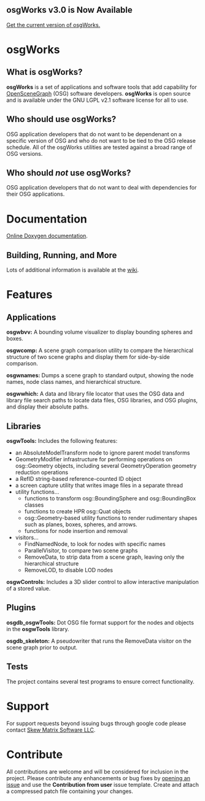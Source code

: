 ## osgWorks v3.0 is Now Available ##

[Get the current version of osgWorks.](DownloadPage.md)

# osgWorks #

## What is osgWorks? ##
**osgWorks** is a set of applications and software tools that add capability for [OpenSceneGraph](http://www.openscenegraph.org) (OSG) software developers. **osgWorks** is open source and is available under the GNU LGPL v2.1 software license for all to use.

## Who should use osgWorks? ##
OSG application developers that do not want to be dependenant on a specific version of OSG and who do not want to be tied to the OSG release schedule. All of the osgWorks utilities are tested against a broad range of OSG versions.

## Who should _not_ use osgWorks? ##
OSG application developers that do not want to deal with dependencies for their OSG applications.

# Documentation #
[Online Doxygen documentation](http://vesuite.org/external/docs/osgworks/index.html).
## Building, Running, and More ##
Lots of additional information is available at the [wiki](WikiContents.md).

# Features #

## Applications ##

**osgwbvv:** A bounding volume visualizer to display bounding spheres and boxes.

**osgwcomp:** A scene graph comparison utility to compare the hierarchical structure of two scene graphs and display them for side-by-side comparison.

**osgwnames:** Dumps a scene graph to standard output, showing the node names, node class names, and hierarchical structure.

**osgwwhich:** A data and library file locator that uses the OSG data and library file search paths to locate data files, OSG libraries, and OSG plugins, and display their absolute paths.

## Libraries ##

**osgwTools:** Includes the following features:
  * an AbsoluteModelTransform node to ignore parent model transforms
  * GeometryModifier infrastructure for performing operations on osg::Geometry objects, including several GeometryOperation geometry reduction operations
  * a RefID string-based reference-counted ID object
  * a screen capture utility that writes image files in a separate thread
  * utility functions...
    * functions to transform osg::BoundingSphere and osg::BoundingBox classes
    * functions to create HPR osg::Quat objects
    * osg::Geometry-based utility functions to render rudimentary shapes such as planes, boxes, spheres, and arrows.
    * functions for node insertion and removal
  * visitors...
    * FindNamedNode, to look for nodes with specific names
    * ParallelVisitor, to compare two scene graphs
    * RemoveData, to strip data from a scene graph, leaving only the hierarchical structure
    * RemoveLOD, to disable LOD nodes

**osgwControls:** Includes a 3D slider control to allow interactive manipulation of a stored value.

## Plugins ##

**osgdb\_osgwTools:** Dot OSG file format support for the nodes and objects in the **osgwTools** library.

**osgdb\_skeleton:** A pseudowriter that runs the RemoveData visitor on the scene graph prior to output.

## Tests ##

The project contains several test programs to ensure correct functionality.

# Support #

For support requests beyond issuing bugs through google code please contact  [Skew Matrix Software LLC](http://www.skew-matrix.com).

# Contribute #

All contributions are welcome and will be considered for inclusion in the project. Please contribute any enhancements or bug fixes by [opening an issue](http://code.google.com/p/osgworks/issues/list) and use the **Contribution from user** issue template. Create and attach a compressed patch file containing your changes.